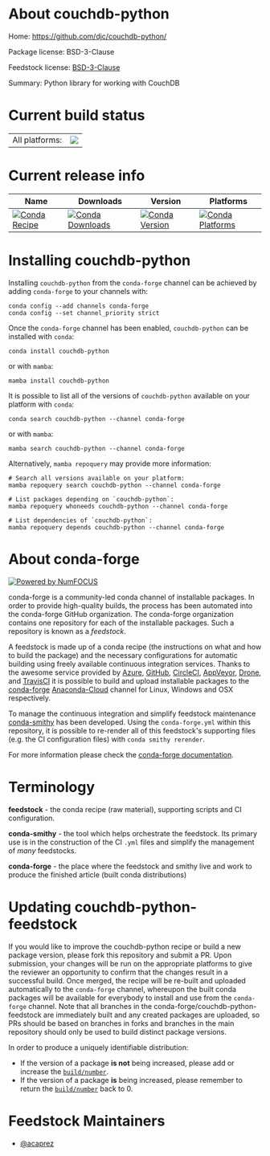 About couchdb-python
====================

Home: https://github.com/djc/couchdb-python/

Package license: BSD-3-Clause

Feedstock license: [BSD-3-Clause](https://github.com/conda-forge/couchdb-python-feedstock/blob/main/LICENSE.txt)

Summary: Python library for working with CouchDB

Current build status
====================


<table><tr><td>All platforms:</td>
    <td>
      <a href="https://dev.azure.com/conda-forge/feedstock-builds/_build/latest?definitionId=16714&branchName=main">
        <img src="https://dev.azure.com/conda-forge/feedstock-builds/_apis/build/status/couchdb-python-feedstock?branchName=main">
      </a>
    </td>
  </tr>
</table>

Current release info
====================

| Name | Downloads | Version | Platforms |
| --- | --- | --- | --- |
| [![Conda Recipe](https://img.shields.io/badge/recipe-couchdb--python-green.svg)](https://anaconda.org/conda-forge/couchdb-python) | [![Conda Downloads](https://img.shields.io/conda/dn/conda-forge/couchdb-python.svg)](https://anaconda.org/conda-forge/couchdb-python) | [![Conda Version](https://img.shields.io/conda/vn/conda-forge/couchdb-python.svg)](https://anaconda.org/conda-forge/couchdb-python) | [![Conda Platforms](https://img.shields.io/conda/pn/conda-forge/couchdb-python.svg)](https://anaconda.org/conda-forge/couchdb-python) |

Installing couchdb-python
=========================

Installing `couchdb-python` from the `conda-forge` channel can be achieved by adding `conda-forge` to your channels with:

```
conda config --add channels conda-forge
conda config --set channel_priority strict
```

Once the `conda-forge` channel has been enabled, `couchdb-python` can be installed with `conda`:

```
conda install couchdb-python
```

or with `mamba`:

```
mamba install couchdb-python
```

It is possible to list all of the versions of `couchdb-python` available on your platform with `conda`:

```
conda search couchdb-python --channel conda-forge
```

or with `mamba`:

```
mamba search couchdb-python --channel conda-forge
```

Alternatively, `mamba repoquery` may provide more information:

```
# Search all versions available on your platform:
mamba repoquery search couchdb-python --channel conda-forge

# List packages depending on `couchdb-python`:
mamba repoquery whoneeds couchdb-python --channel conda-forge

# List dependencies of `couchdb-python`:
mamba repoquery depends couchdb-python --channel conda-forge
```


About conda-forge
=================

[![Powered by
NumFOCUS](https://img.shields.io/badge/powered%20by-NumFOCUS-orange.svg?style=flat&colorA=E1523D&colorB=007D8A)](https://numfocus.org)

conda-forge is a community-led conda channel of installable packages.
In order to provide high-quality builds, the process has been automated into the
conda-forge GitHub organization. The conda-forge organization contains one repository
for each of the installable packages. Such a repository is known as a *feedstock*.

A feedstock is made up of a conda recipe (the instructions on what and how to build
the package) and the necessary configurations for automatic building using freely
available continuous integration services. Thanks to the awesome service provided by
[Azure](https://azure.microsoft.com/en-us/services/devops/), [GitHub](https://github.com/),
[CircleCI](https://circleci.com/), [AppVeyor](https://www.appveyor.com/),
[Drone](https://cloud.drone.io/welcome), and [TravisCI](https://travis-ci.com/)
it is possible to build and upload installable packages to the
[conda-forge](https://anaconda.org/conda-forge) [Anaconda-Cloud](https://anaconda.org/)
channel for Linux, Windows and OSX respectively.

To manage the continuous integration and simplify feedstock maintenance
[conda-smithy](https://github.com/conda-forge/conda-smithy) has been developed.
Using the ``conda-forge.yml`` within this repository, it is possible to re-render all of
this feedstock's supporting files (e.g. the CI configuration files) with ``conda smithy rerender``.

For more information please check the [conda-forge documentation](https://conda-forge.org/docs/).

Terminology
===========

**feedstock** - the conda recipe (raw material), supporting scripts and CI configuration.

**conda-smithy** - the tool which helps orchestrate the feedstock.
                   Its primary use is in the construction of the CI ``.yml`` files
                   and simplify the management of *many* feedstocks.

**conda-forge** - the place where the feedstock and smithy live and work to
                  produce the finished article (built conda distributions)


Updating couchdb-python-feedstock
=================================

If you would like to improve the couchdb-python recipe or build a new
package version, please fork this repository and submit a PR. Upon submission,
your changes will be run on the appropriate platforms to give the reviewer an
opportunity to confirm that the changes result in a successful build. Once
merged, the recipe will be re-built and uploaded automatically to the
`conda-forge` channel, whereupon the built conda packages will be available for
everybody to install and use from the `conda-forge` channel.
Note that all branches in the conda-forge/couchdb-python-feedstock are
immediately built and any created packages are uploaded, so PRs should be based
on branches in forks and branches in the main repository should only be used to
build distinct package versions.

In order to produce a uniquely identifiable distribution:
 * If the version of a package **is not** being increased, please add or increase
   the [``build/number``](https://docs.conda.io/projects/conda-build/en/latest/resources/define-metadata.html#build-number-and-string).
 * If the version of a package **is** being increased, please remember to return
   the [``build/number``](https://docs.conda.io/projects/conda-build/en/latest/resources/define-metadata.html#build-number-and-string)
   back to 0.

Feedstock Maintainers
=====================

* [@acaprez](https://github.com/acaprez/)

